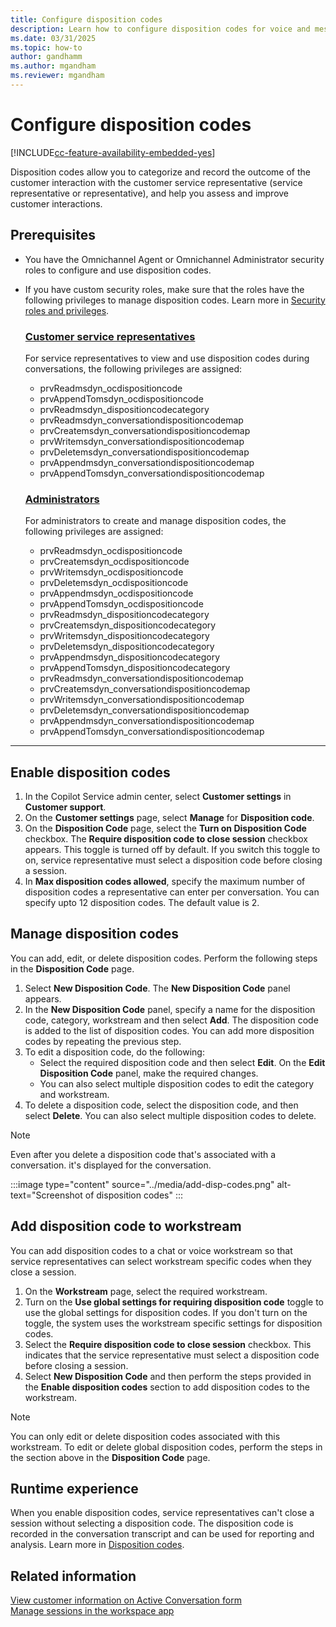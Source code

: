 ```yaml
---
title: Configure disposition codes
description: Learn how to configure disposition codes for voice and messaging channels.
ms.date: 03/31/2025
ms.topic: how-to
author: gandhamm
ms.author: mgandham
ms.reviewer: mgandham
---
```


# Configure disposition codes

[!INCLUDE[cc-feature-availability-embedded-yes](../includes/cc-feature-availability-embedded-yes.md)]

Disposition codes allow you to categorize and record the outcome of the customer interaction with the customer service representative (service representative or representative), and help you assess and improve customer interactions.

## Prerequisites

- You have the Omnichannel Agent or Omnichannel Administrator security roles to configure and use disposition codes.
- If you have custom security roles, make sure that the roles have the following privileges to manage disposition codes. Learn more in [Security roles and privileges](/power-platform/admin/security-roles-privileges).

  ### [Customer service representatives](#tab/customerservicerepresentatives)

   For service representatives to view and use disposition codes during conversations, the following privileges are assigned:

    - prvReadmsdyn_ocdispositioncode  
    - prvAppendTomsdyn_ocdispositioncode  
    - prvReadmsdyn_dispositioncodecategory  
    - prvReadmsdyn_conversationdispositioncodemap  
    - prvCreatemsdyn_conversationdispositioncodemap  
    - prvWritemsdyn_conversationdispositioncodemap  
    - prvDeletemsdyn_conversationdispositioncodemap  
    - prvAppendmsdyn_conversationdispositioncodemap  
    - prvAppendTomsdyn_conversationdispositioncodemap

  ### [Administrators](#tab/administrators)

   For administrators to create and manage disposition codes, the following privileges are assigned:

    - prvReadmsdyn_ocdispositioncode
    - prvCreatemsdyn_ocdispositioncode
    - prvWritemsdyn_ocdispositioncode
    - prvDeletemsdyn_ocdispositioncode
    - prvAppendmsdyn_ocdispositioncode
    - prvAppendTomsdyn_ocdispositioncode
    - prvReadmsdyn_dispositioncodecategory
    - prvCreatemsdyn_dispositioncodecategory
    - prvWritemsdyn_dispositioncodecategory
    - prvDeletemsdyn_dispositioncodecategory
    - prvAppendmsdyn_dispositioncodecategory
    - prvAppendTomsdyn_dispositioncodecategory
    - prvReadmsdyn_conversationdispositioncodemap
    - prvCreatemsdyn_conversationdispositioncodemap
    - prvWritemsdyn_conversationdispositioncodemap
    - prvDeletemsdyn_conversationdispositioncodemap
    - prvAppendmsdyn_conversationdispositioncodemap
    - prvAppendTomsdyn_conversationdispositioncodemap
    
---

## Enable disposition codes 

1. In the Copilot Service admin center, select **Customer settings** in **Customer support**.
1. On the **Customer settings** page, select **Manage** for **Disposition code**.
1. On the **Disposition Code** page, select the **Turn on Disposition Code** checkbox. The **Require disposition code to close session** checkbox appears. This toggle is turned off by default. If you switch this toggle to on, service representative must select a disposition code before closing a session. 
1. In **Max disposition codes allowed**, specify the maximum number of disposition codes a representative can enter per conversation. You can specify upto 12 disposition codes. The default value is 2.

## Manage disposition codes

You can add, edit, or delete disposition codes. Perform the following steps in the **Disposition Code** page.

1. Select **New Disposition Code**. The **New Disposition Code** panel appears.
1. In the **New Disposition Code** panel, specify a name for the disposition code, category, workstream and then select **Add**.
   The disposition code is added to the list of disposition codes. You can add more disposition codes by repeating the previous step.
1. To edit a disposition code, do the following:
      - Select the required disposition code and then select **Edit**. On the **Edit Disposition Code** panel, make the required changes.
      - You can also select multiple disposition codes to edit the category and workstream.
1. To delete a disposition code, select the disposition code, and then select **Delete**. You can also select multiple disposition codes to delete.
  > [!NOTE]
  > Even after you delete a disposition code that's associated with a conversation. it's displayed for the conversation.  

:::image type="content" source="../media/add-disp-codes.png" alt-text="Screenshot of disposition codes" :::

## Add disposition code to workstream

You can add disposition codes to a chat or voice workstream so that service representatives can select workstream specific codes when they close a session.
1. On the **Workstream** page, select the required workstream.
1. Turn on the **Use global settings for requiring disposition code** toggle to use the global settings for disposition codes. If you don't turn on the toggle, the system uses the workstream specific settings for disposition codes.
1. Select the **Require disposition code to close session** checkbox. This indicates that the service representative must select a disposition code before closing a session.
1. Select **New Disposition Code** and then perform the steps provided in the **Enable disposition codes** section to add disposition codes to the workstream.
 
  > [!NOTE]
  > You can only edit or delete disposition codes associated with this workstream. To edit or delete global disposition codes, perform the steps in the section above in the **Disposition Code** page.

## Runtime experience

When you enable disposition codes, service representatives can't close a session without selecting a disposition code. The disposition code is recorded in the conversation transcript and can be used for reporting and analysis. Learn more in [Disposition codes](/dynamics365/customer-service/use/oc-customer-summary#set-disposition-codes).

## Related information

[View customer information on Active Conversation form](/dynamics365/customer-service/use/oc-customer-summary)   
[Manage sessions in the workspace app](/dynamics365/customer-service/use/oc-manage-sessions)
